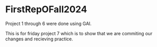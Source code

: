 # FirstRepOFall2024

Project 1 through 6 were done using GAI. 

This is for friday project 7 which is to show that we are commiting our changes and recieving practice.
